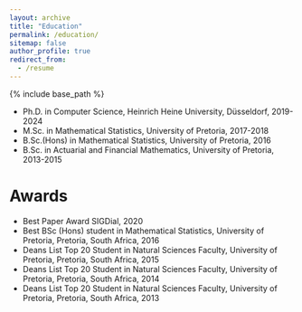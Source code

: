 ```yaml
---
layout: archive
title: "Education"
permalink: /education/
sitemap: false
author_profile: true
redirect_from:
  - /resume
---
```


{% include base_path %}

* Ph.D. in Computer Science, Heinrich Heine University, Düsseldorf, 2019-2024
* M.Sc. in Mathematical Statistics, University of Pretoria, 2017-2018
* B.Sc.(Hons) in Mathematical Statistics, University of Pretoria, 2016
* B.Sc. in Actuarial and Financial Mathematics, University of Pretoria, 2013-2015

Awards
======

* Best Paper Award SIGDial, 2020
* Best BSc (Hons) student in Mathematical Statistics, University of Pretoria, Pretoria, South Africa, 2016
* Deans List Top 20 Student in Natural Sciences Faculty, University of Pretoria, Pretoria, South Africa, 2015
* Deans List Top 20 Student in Natural Sciences Faculty, University of Pretoria, Pretoria, South Africa, 2014
* Deans List Top 20 Student in Natural Sciences Faculty, University of Pretoria, Pretoria, South Africa, 2013
